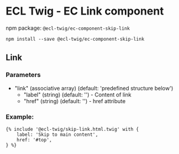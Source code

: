 # ECL Twig - EC Link component

npm package: `@ecl-twig/ec-component-skip-link`

```shell
npm install --save @ecl-twig/ec-component-skip-link
```

## Link

### Parameters

- "link" (associative array) (default: 'predefined structure below')
  - "label" (string) (default: '') - Content of link
  - "href" (string) (default: '') - href attribute

### Example:

<!-- prettier-ignore -->
```twig
{% include '@ecl-twig/skip-link.html.twig' with { 
    label: 'Skip to main content',
    href: '#top',
} %}
```
